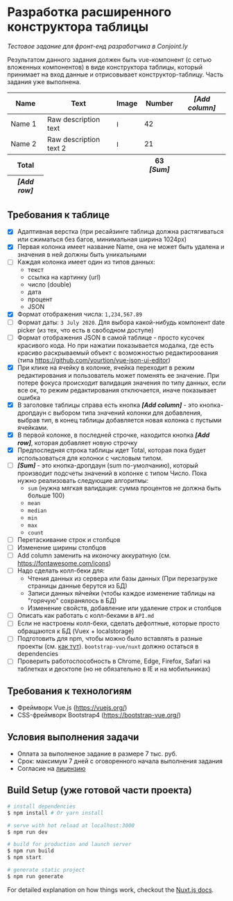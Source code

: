 # Разработка расширенного конструктора таблицы
_Тестовое задание для фронт-енд разработчика в Conjoint.ly_

Результатом данного задания должен быть vue-компонент (с сетью вложенных компонентов) в виде конструктора таблицы, который принимает на вход данные и отрисовывает конструктор-таблицу. Часть задания уже выполнена.

<table>
  <thead>
    <tr>
      <th>Name</th>
      <th>Text</th>
      <th>Image</th>
      <th>Number</th>
      <th><i>[Add column]</i></th>
    </tr>
  </thead>
  <tbody>
    <tr>
      <td>Name 1</td>
      <td>Raw description text</td>
      <td><img height="15" src="https://cdn4.iconfinder.com/data/icons/ionicons/512/icon-image-512.png" alt="Image 1"></td>
      <td>42</td>
    </tr>
    <tr>
      <td>Name 2</td>
      <td>Raw description text 2</td>
      <td><img height="15" src="https://encrypted-tbn0.gstatic.com/images?q=tbn%3AANd9GcRIbx6cBvdznxOwpCO0RK5zhHhWh0x08azCGzCtjpNUNkJZtq46&usqp=CAU" alt="Image 2"></td>
      <td>21</td>
    </tr>
  </tbody>
  <tfoot>
    <tr>
      <th>Total</th>
      <th></th>
      <th></th>
      <th>63 <i>[Sum]<i></th>
    </tr>
    <tr>
      <th><i>[Add row]</i></th>
    </tr>
  </tfoot>
</table>

## Требования к таблице

- [x] Адаптивная верстка (при ресайзинге таблица должна растягиваться или сжиматься без багов, минимальная ширина 1024px)
- [x] Первая колонка имеет название Name, она не может быть удалена и значения в ней должны быть уникальными
- [ ] Каждая колонка имеет один из типов данных:
   - текст
   - ссылка на картинку (url)
   - число (double)
   - дата
   - процент
   - JSON
- [x] Формат отображения числа: `1,234,567.89`
- [ ] Формат даты: `3 July 2020`. Для выбора какой-нибудь компонент date picker (из тех, что есть в свободном доступе)
- [ ] Формат отображения JSON в самой таблице - просто кусочек красивого кода. Но при нажатии показывается модалка, где есть крaсиво раскрываемый объект с возможностью редактироования (типа https://github.com/yourtion/vue-json-ui-editor)
- [x] При клике на ячейку в колонке, ячейка переходит в режим редактирования и пользователь может поменять ее значение. При потере фокуса происходит валидация значения по типу данных, если все ок, то режим редактирования отключается, иначе показывает ошибка
- [x] В заголовке таблицы справа есть кнопка **_[Add column]_** - это кнопка-дропдаун с выбором типа значений колонки для добавления, выбрав тип, в конец таблицы добавляется новая колонка с пустыми ячейками.
- [x] В первой колонке, в последней строчке, находится кнопка **_[Add row]_**, которая добавляет новую строчку
- [x] Предпоследняя строка таблицы идет Total, которая пока будет использоваться для колонки с числовым типом.
- [ ] **_[Sum]_** - это кнопка-дропдаун (sum по-умолчанию), который производит подсчеты значений в колонке с типом Число. Пока нужно реализовать следующие алгоритмы:
  - `sum`  (нужна мягкая валидация: сумма процентов не должна быть больше 100)
  - `mean`
  - `median`
  - `min`
  - `max`
  - `count`
- [ ] Перетаскивание строк и столбцов
- [ ] Изменение ширины столбцов
- [ ] Add column заменить на иконочку аккуратную (см. https://fontawesome.com/icons)
- [ ] Надо сделать колл-беки для:
  - Чтения данных из сервера или базы данных (При перезагрузке страницы данные берутся из БД)
  - Записи данных яйчейки (чтобы каждое изменение таблицы на "горячую" сохранялось в БД)
  - Изменение свойств, добавление или удаление строк и столбцов
- [ ] Описать как работать с колл-беками в `API.md`
- [ ] Если не настроены колл-беки, сделать дефолтные, которые просто обращаются к БД (Vuex + localstorage)
- [ ] Подготовить для npm, чтобы можно было вставлять в разные проекты (см. [как тут](https://www.freecodecamp.org/news/how-to-make-a-beautiful-tiny-npm-package-and-publish-it-2881d4307f78/)). `bootstrap-vue/nuxt` должно остаться в dependencies 
- [ ] Проверить работоспособность в Chrome, Edge, Firefox, Safari на таблетках и десктопе (но не обязательно в IE и на мобильниках)

## Требования к технологиям

* Фреймворк Vue.js (https://vuejs.org/)
* CSS-фреймворк Bootstrap4 (https://bootstrap-vue.org/)

## Условия выполнения задачи

* Оплата за выполненое задание в размере 7 тыс. руб.
* Срок: максимум 7 дней с оговоренного начала выполнения задания
* Согласие на [лицензию](LICENSE)

## Build Setup (уже готовой части проекта)

``` bash
# install dependencies
$ npm install # Or yarn install

# serve with hot reload at localhost:3000
$ npm run dev

# build for production and launch server
$ npm run build
$ npm start

# generate static project
$ npm run generate
```

For detailed explanation on how things work, checkout the [Nuxt.js docs](https://github.com/nuxt/nuxt.js).
